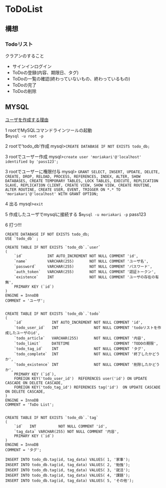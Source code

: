 # ToDoList

## 構想
### Todoリスト

クラアンのすること
* サインインログイン
* ToDoの登録(内容、期限日、タグ)
* ToDoの一覧の確認(終わっていないもの、終わっているもの)
* ToDoの完了
* ToDoの削除

## MYSQL
[ユーザを作成する理由](https://techacademy.jp/magazine/5110)

1 rootでMySQLコマンドラインツールの起動  
$`mysql -u root -p`

2 rootで'todo_db'作成
mysql>`CREATE DATABASE IF NOT EXISTS todo_db;`

3 rootでユーザー作成
mysql>`create user 'moriakari'@'localhost' identified by 'pass123';` 

3 rootでユーザーに権限付与
mysql>
```GRANT SELECT, INSERT, UPDATE, DELETE, CREATE, DROP, RELOAD, PROCESS, REFERENCES, INDEX, ALTER, SHOW DATABASES, CREATE TEMPORARY TABLES, LOCK TABLES, EXECUTE, REPLICATION SLAVE, REPLICATION CLIENT, CREATE VIEW, SHOW VIEW, CREATE ROUTINE, ALTER ROUTINE, CREATE USER, EVENT, TRIGGER ON *.* TO 'moriakari'@'localhost' WITH GRANT OPTION;``` 

4 出る
mysql>`exit`

5 作成したユーザでmysqlに接続する
$`mysql -u moriakari -p`
pass123

6 打つ!!!
```
CREATE DATABASE IF NOT EXISTS todo_db;
USE `todo_db` ;

CREATE TABLE IF NOT EXISTS `todo_db`.`user`
(
    `id`           INT AUTO_INCREMENT NOT NULL COMMENT 'id',
    `name`         VARCHAR(255)       NOT NULL COMMENT 'ユーザ名',
    `password`     VARCHAR(255)       NOT NULL COMMENT 'パスワード',
    `auth_token`   VARCHAR(255)       NOT NULL COMMENT '認証トークン',
    `existence`    INT                NOT NULL COMMENT 'ユーザの存在の有無',
    PRIMARY KEY (`id`)
)
ENGINE = InnoDB
COMMENT = 'ユーザ';


CREATE TABLE IF NOT EXISTS `todo_db`.`todo`
(
    `id`             INT AUTO_INCREMENT NOT NULL COMMENT 'id',
    `todo_user_id`   INT                NOT NULL COMMENT 'todoリストを作成したユーザのid',
    `todo_article`   VARCHAR(255)       NOT NULL COMMENT '内容',
    `todo_limit`     DATETIME                    COMMENT 'TODOの期限',
    `todo_tag_id`    INT                NOT NULL COMMENT 'タグ',
    `todo_complete`  INT                NOT NULL COMMENT '終了したかどうか',
    `todo_existence` INT                NOT NULL COMMENT '削除したかどうか',
    PRIMARY KEY (`id`),
    FOREIGN KEY('todo_user_id')  REFERENCES user('id') ON UPDATE CASCADE ON DELETE CASCADE,
    FOREIGN KEY('todo_tag_id') REFERENCES tag('id')  ON UPDATE CASCADE ON DELETE CASCADE,
)
ENGINE = InnoDB
COMMENT = 'ToDo List';


CREATE TABLE IF NOT EXISTS `todo_db`.`tag`
(
    `id`   INT          NOT NULL COMMENT 'id',
    `tag_data` VARCHAR(255) NOT NULL COMMENT '内容',
    PRIMARY KEY (`id`)
)
ENGINE = InnoDB
COMMENT = 'タグ';

INSERT INTO todo_db.tag(id, tag_data) VALUES( 1, '家事');
INSERT INTO todo_db.tag(id, tag_data) VALUES( 2, '勉強');
INSERT INTO todo_db.tag(id, tag_data) VALUES( 3, '就活');
INSERT INTO todo_db.tag(id, tag_data) VALUES( 4, '課題');
INSERT INTO todo_db.tag(id, tag_data) VALUES( 5, 'その他');
```